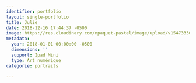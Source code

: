 ```yaml
---
identifier: portfolio
layout: single-portfolio
title: Julie
date: 2018-12-16 17:44:37 -0500
image: https://res.cloudinary.com/npaquet-pastel/image/upload/v1547333087/18057092_1893537620915476_6045476951076335402_n.jpg
metadata:
  year: 2018-01-01 00:00:00 -0500
  dimensions: ''
  support: Ipad Mini
  type: Art numérique
categorie: portraits

---
```

